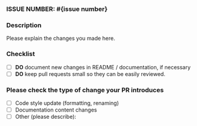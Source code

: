 ### ISSUE NUMBER: #{issue number}

### Description

Please explain the changes you made here.

### Checklist

- [ ] **DO** document new changes in README / documentation, if necessary
- [ ] **DO** keep pull requests small so they can be easily reviewed.

### Please check the type of change your PR introduces

- [ ] Code style update (formatting, renaming)
- [ ] Documentation content changes
- [ ] Other (please describe):
